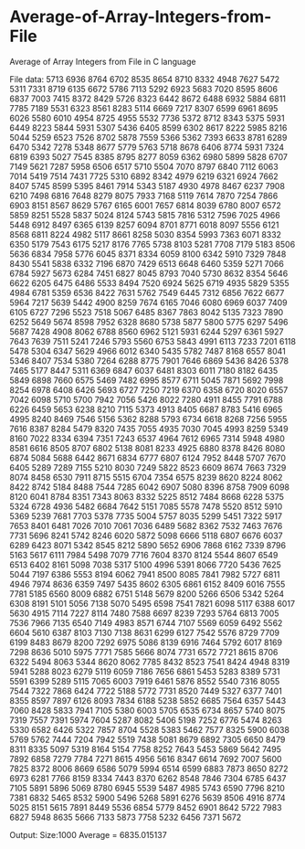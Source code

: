 # Average-of-Array-Integers-from-File
Average of Array Integers from File in C language


File data:
5713 	6936 	8764 	6702 	8535 	8654 	8710 	8332 	4948 	7627 	5472 	5311 	7331 	8719 	6135 	6672 	5786 	7113 	5292 	6923 	5683 	7020 	8595 	8606 	6837 	7003 	7415 	8372 	8429 	5726 	8323 	6442 	8672 	6488 	6932 	5884 	6811 	7785 	7189 	5531 	6323 	8561 	8283 	5114 	6669 	7217 	8307 	6599 	6961 	8695 	6026 	5580 	6010 	4954 	8725 	4955 	5532 	7736 	5372 	8712 	8343 	5375 	5931 	6449 	8223 	5844 	5931 	5307 	5436 	6405 	8599 	6302 	8617 	8222 	5985 	8216 	5044 	5259 	6523 	7526 	8702 	5878 	7559 	5366 	5362 	7393 	6633 	8781 	6289 	6470 	5342 	7278 	5348 	8677 	5779 	5763 	5718 	8678 	6406 	8774 	5931 	7324 	6819 	6393 	5027 	7545 	8385 	8795 	8277 	8059 	6362 	6980 	5899 	5828 	6707 	7149 	5621 	7287 	5958 	6506 	6517 	5710 	5504 	7070 	8797 	6840 	7112 	6063 	7014 	5419 	7514 	7431 	7725 	5310 	6892 	8342 	4979 	6219 	6321 	6924 	7662 	8407 	5745 	8599 	5395 	8461 	7914 	5343 	5187 	4930 	4978 	8467 	6237 	7908 	6210 	7498 	6816 	7648 	8279 	8075 	7933 	7168 	5119 	7614 	7870 	7254 	7866 	6903 	8151 	8567 	8629 	5767 	6165 	6001 	7657 	6814 	8039 	6780 	8007 	6572 	5859 	8251 	5528 	5837 	5024 	8124 	5743 	5815 	7816 	5312 	7596 	7025 	4966 	5448 	6912 	8497 	6365 	6139 	8257 	6094 	8701 	8771 	6018 	8097 	5556 	6121 	8568 	6811 	8224 	4982 	5117 	8661 	8258 	5030 	8354 	5993 	7363 	6071 	8332 	6350 	5179 	7543 	6175 	5217 	8176 	7765 	5738 	8103 	5281 	7708 	7179 	5183 	8506 	5636 	6834 	7958 	5776 	6045 	8371 	8334 	6059 	8100 	6342 	5910 	7329 	7848 	8430 	5541 	5838 	6332 	7196 	6870 	7429 	6513 	6648 	6460 	5359 	5271 	7066 	6784 	5927 	5673 	6284 	7451 	6827 	8045 	8793 	7040 	5730 	8632 	8354 	5646 	6622 	6205 	6475 	6486 	5533 	8494 	7520 	6924 	5625 	6719 	4935 	5829 	5355 	4984 	6781 	5359 	6536 	8422 	7631 	5762 	7549 	6445 	7312 	6856 	7622 	6677 	5964 	7217 	5639 	5442 	4900 	8259 	7674 	6165 	7046 	6080 	6969 	6037 	7409 	6105 	6727 	7296 	5523 	7518 	5067 	6485 	8367 	7863 	8042 	5135 	7323 	7890 	6252 	5649 	5674 	8598 	7952 	6328 	8680 	5738 	5877 	5800 	5775 	6297 	5496 	5687 	7428 	4908 	8062 	6788 	8560 	6962 	5121 	5931 	6244 	5297 	6361 	5927 	7643 	7639 	7511 	5241 	7246 	5793 	5560 	6753 	5843 	4991 	6113 	7233 	7201 	6118 	5478 	5304 	6347 	5629 	4966 	6012 	6340 	5435 	5782 	7487 	8168 	6557 	8041 	5346 	8407 	7534 	5380 	7264 	6288 	8775 	7901 	7646 	6869 	5436 	8426 	5378 	7465 	5177 	8447 	5311 	6369 	6847 	6037 	6481 	8303 	6011 	7180 	8182 	6435 	5849 	6898 	7660 	6575 	5469 	7482 	6995 	8577 	6711 	5045 	7871 	5692 	7998 	8254 	6978 	6408 	6426 	5693 	6727 	7250 	7219 	6370 	6358 	6720 	8020 	6557 	7042 	6098 	5710 	5700 	7942 	7056 	5426 	8022 	7280 	4911 	8455 	7791 	6788 	6226 	6459 	5653 	6238 	8210 	7115 	5373 	4913 	8405 	6687 	8783 	5416 	6965 	4995 	8240 	8469 	7546 	5156 	5362 	8288 	5793 	6734 	6618 	8268 	7256 	5955 	7616 	8387 	8284 	5479 	8320 	7435 	7055 	4935 	7030 	7045 	4993 	8259 	5349 	8160 	7022 	8334 	6394 	7351 	7243 	6537 	4964 	7612 	6965 	7314 	5948 	4980 	8581 	6616 	8505 	8707 	6802 	5138 	8081 	8233 	4925 	6880 	8378 	8426 	8080 	6874 	5084 	5688 	6442 	8671 	6834 	6777 	6807 	6124 	7952 	8448 	5707 	7670 	6405 	5289 	7289 	7155 	5210 	8030 	7249 	5822 	8523 	6609 	8674 	7663 	7329 	8074 	8458 	6530 	7911 	8715 	5515 	6704 	7354 	6575 	8239 	8620 	8224 	8062 	8422 	8742 	5184 	8488 	7544 	7285 	6042 	6907 	5080 	8396 	8758 	7909 	6098 	8120 	6041 	8784 	8351 	7343 	8063 	8332 	5225 	8512 	7484 	8668 	6228 	5375 	5324 	6728 	4936 	5482 	6684 	7642 	5151 	7085 	5578 	7478 	5520 	8512 	5910 	5369 	5239 	7681 	7703 	5378 	7735 	5004 	5757 	8035 	5299 	5451 	7322 	5917 	7653 	8401 	6481 	7026 	7010 	7061 	7036 	6489 	5682 	8362 	7532 	7463 	7676 	7731 	5696 	8241 	5742 	8246 	6020 	5872 	5098 	6666 	5118 	6807 	6676 	6037 	6289 	6423 	8071 	5342 	8545 	8212 	5890 	5652 	6906 	7868 	6162 	7339 	8796 	5163 	5617 	6111 	7984 	5498 	7079 	7716 	7604 	8370 	8124 	5544 	8607 	6549 	6513 	6402 	8161 	5098 	7038 	5317 	5100 	4996 	5391 	8066 	7720 	5436 	7625 	5044 	7197 	6386 	5553 	8194 	6062 	7941 	8500 	8085 	7841 	7982 	5727 	6811 	4946 	7974 	8636 	6359 	7497 	5435 	8602 	6305 	6861 	6152 	8409 	6016 	7555 	7781 	5185 	6560 	8009 	6882 	6751 	5148 	5679 	8200 	5266 	6506 	5342 	5264 	6308 	8191 	5101 	5056 	7138 	5070 	5495 	6598 	7541 	7821 	6098 	5117 	6388 	6017 	5630 	4915 	7114 	7227 	8114 	7480 	7588 	6697 	8239 	7293 	5764 	6813 	7005 	7536 	7966 	7135 	6540 	7149 	4983 	8571 	6744 	7107 	5569 	6059 	6492 	5562 	6604 	5610 	6387 	8103 	7130 	7138 	8631 	6299 	6127 	7542 	5576 	8729 	7709 	6199 	8483 	8679 	8200 	7292 	6975 	5086 	8139 	6916 	7464 	5792 	6017 	8169 	7298 	8636 	5010 	5975 	7771 	7585 	5666 	8074 	7731 	6572 	7721 	8615 	8706 	6322 	5494 	8063 	5344 	8620 	8062 	7785 	8432 	8523 	7541 	8424 	4948 	8319 	5941 	5288 	8023 	6279 	5119 	6059 	7186 	7656 	6861 	5453 	5283 	8389 	5731 	5591 	6399 	5289 	5115 	7065 	6003 	7919 	6461 	5876 	8552 	5540 	7316 	8055 	7544 	7322 	7868 	6424 	7722 	5188 	5772 	7731 	8520 	7449 	5327 	6377 	7401 	8355 	8597 	7897 	6126 	8093 	7834 	6188 	5238 	5852 	6685 	7564 	6357 	5443 	7060 	8428 	5833 	7941 	7105 	5380 	6003 	5705 	6535 	6734 	8657 	5740 	8075 	7319 	7557 	7391 	5974 	7604 	5287 	8082 	5406 	5198 	7252 	6776 	5474 	8263 	5330 	6582 	6426 	5322 	7857 	8704 	5528 	5383 	5462 	7577 	8325 	5900 	6038 	5769 	5762 	7444 	7204 	7942 	5519 	7438 	5081 	8679 	6892 	7305 	6650 	8479 	8311 	8335 	5097 	5319 	8164 	5154 	7758 	8252 	7643 	5453 	5869 	5642 	7495 	7892 	6858 	7279 	7784 	7271 	8615 	4956 	5616 	8347 	6614 	7692 	7007 	5600 	7825 	8372 	8006 	8669 	6586 	5079 	5994 	6514 	6599 	6883 	7873 	8650 	8272 	6973 	6281 	7766 	8159 	8334 	7443 	8370 	6262 	8548 	7846 	7304 	6785 	6437 	7105 	5891 	5896 	5069 	8780 	6945 	5539 	5487 	4985 	5743 	6590 	7796 	8210 	7381 	6832 	5465 	8532 	5900 	5496 	5268 	5891 	6276 	5639 	8506 	4916 	8774 	5025 	8151 	5615 	7891 	8449 	5536 	6854 	5779 	8452 	6901 	8642 	5722 	7983 	6827 	5948 	8635 	5666 	7133 	5873 	7758 	5232 	6456 	7371 	5672 	

Output:
Size:1000
Average = 6835.015137
